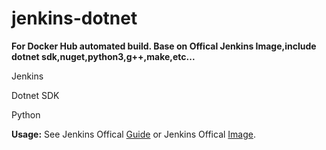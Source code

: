 # jenkins-dotnet

**For Docker Hub automated build. Base on Offical Jenkins Image,include dotnet sdk,nuget,python3,g++,make,etc...**

Jenkins

Dotnet SDK

Python


**Usage:** See Jenkins Offical [Guide](https://github.com/jenkinsci/docker) or Jenkins Offical [Image](https://hub.docker.com/r/jenkins/jenkins/).

